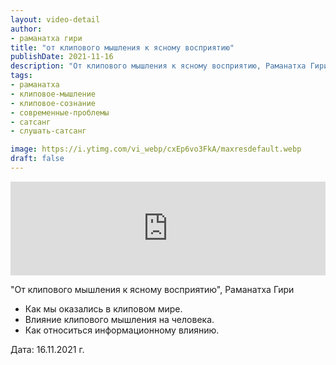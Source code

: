 ```yaml
---
layout: video-detail
author:
- раманатха гири
title: "от клипового мышления к ясному восприятию"
publishDate: 2021-11-16
description: "От клипового мышления к ясному восприятию, Раманатха Гири * Как мы оказались в клиповом мире. * Влияние клипового мышления на человека. * Как относиться информационному влиянию.   Дата  16.11.2021 г."
tags: 
- раманатха
- клиповое-мышление
- клиповое-сознание
- современные-проблемы
- сатсанг
- слушать-сатсанг

image: https://i.ytimg.com/vi_webp/cxEp6vo3FkA/maxresdefault.webp
draft: false
---
```


<iframe width="100%" src="https://www.youtube.com/embed/cxEp6vo3FkA" frameborder="0" allowfullscreen=""></iframe> 

 "От клипового мышления к ясному восприятию", Раманатха Гири

* Как мы оказались в клиповом мире.
* Влияние клипового мышления на человека.
* Как относиться информационному влиянию.

  
 Дата: 16.11.2021 г.

  

 